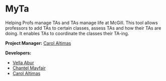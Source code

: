 # MyTa

Helping Profs manage TAs and TAs manage life at McGill. This tool allows professors to add TAs to certain classes, assess TAs and how their TAs are doing. It enables TAs to coordinate the classes their TA-ing.

**Project Manager:** [Carol Altimas](https://github.com/carolaltimas)

**Developers:**
* [Vella Abur](https://github.com/Sunnyeunice)
* [Chantel Mayfair](https://github.com/chantelcode) 
* [Carol Altimas](https://github.com/carolaltimas)
  